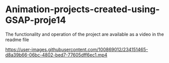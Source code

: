 # Animation-projects-created-using-GSAP-proje14
The functionality and operation of the project are available as a video in the readme file


https://user-images.githubusercontent.com/100869012/234151465-d8a39b66-06bc-4802-bed7-77605dff6ec1.mp4

